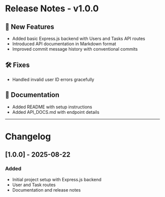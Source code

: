 # Release Notes - v1.0.0

## 🚀 New Features
- Added basic Express.js backend with Users and Tasks API routes
- Introduced API documentation in Markdown format
- Improved commit message history with conventional commits

## 🛠️ Fixes
- Handled invalid user ID errors gracefully

## 📖 Documentation
- Added README with setup instructions
- Added API_DOCS.md with endpoint details

---
# Changelog

## [1.0.0] - 2025-08-22
### Added
- Initial project setup with Express.js backend
- User and Task routes
- Documentation and release notes
